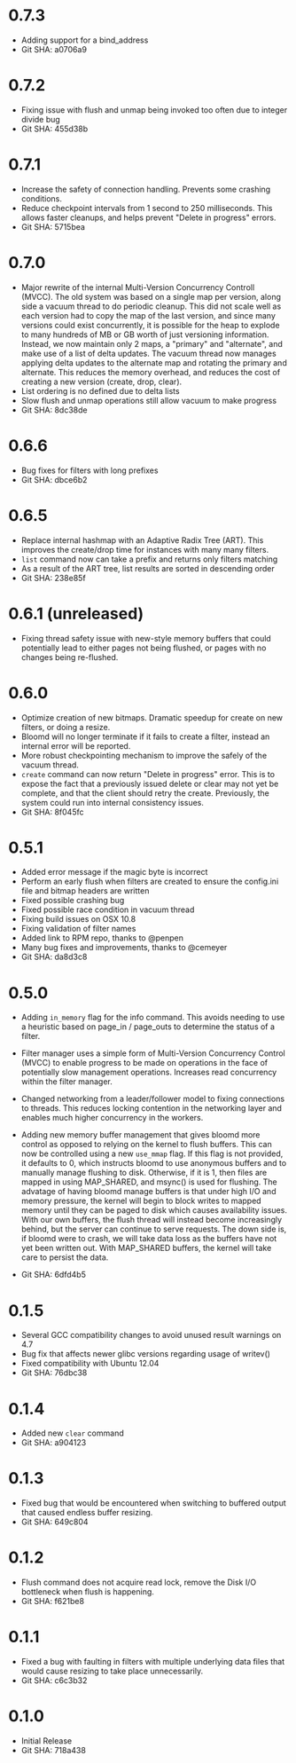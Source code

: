# 0.7.3

  * Adding support for a bind\_address
  * Git SHA: a0706a9

# 0.7.2

  * Fixing issue with flush and unmap being invoked too often due
  to integer divide bug
  * Git SHA: 455d38b

# 0.7.1
  * Increase the safety of connection handling. Prevents some crashing
    conditions.
  * Reduce checkpoint intervals from 1 second to 250 milliseconds. This
    allows faster cleanups, and helps prevent "Delete in progress" errors.
  * Git SHA: 5715bea

# 0.7.0

  * Major rewrite of the internal Multi-Version Concurrency Controll (MVCC).
    The old system was based on a single map per version, along side a
    vacuum thread to do periodic cleanup. This did not scale well as each version
    had to copy the map of the last version, and since many versions could exist
    concurrently, it is possible for the heap to explode to many hundreds of MB or
    GB worth of just versioning information. Instead, we now maintain only 2 maps,
    a "primary" and "alternate", and make use of a list of delta updates. The vacuum
    thread now manages applying delta updates to the alternate map and rotating the
    primary and alternate. This reduces the memory overhead, and reduces the cost
    of creating a new version (create, drop, clear).
  * List ordering is no defined due to delta lists
  * Slow flush and unmap operations still allow vacuum to make progress
  * Git SHA: 8dc38de

# 0.6.6

  * Bug fixes for filters with long prefixes
  * Git SHA: dbce6b2

# 0.6.5

  * Replace internal hashmap with an Adaptive Radix Tree (ART). This
  improves the create/drop time for instances with many many filters.
  * `list` command now can take a prefix and returns only filters matching
  * As a result of the ART tree, list results are sorted in descending order
  * Git SHA: 238e85f

# 0.6.1 (unreleased)

  * Fixing thread safety issue with new-style memory buffers that
    could potentially lead to either pages not being flushed, or
    pages with no changes being re-flushed.

# 0.6.0

  * Optimize creation of new bitmaps. Dramatic speedup for create on
    new filters, or doing a resize.
  * Bloomd will no longer terminate if it fails to create a filter,
    instead an internal error will be reported.
  * More robust checkpointing mechanism to improve the safely of the
    vacuum thread.
  * `create` command can now return "Delete in progress" error. This
    is to expose the fact that a previously issued delete or clear may
    not yet be complete, and that the client should retry the create.
    Previously, the system could run into internal consistency issues.
  * Git SHA: 8f045fc

# 0.5.1

  * Added error message if the magic byte is incorrect
  * Perform an early flush when filters are created to ensure
    the config.ini file and bitmap headers are written
  * Fixed possible crashing bug
  * Fixed possible race condition in vacuum thread
  * Fixing build issues on OSX 10.8
  * Fixing validation of filter names
  * Added link to RPM repo, thanks to @penpen
  * Many bug fixes and improvements, thanks to @cemeyer
  * Git SHA: da8d3c8

# 0.5.0

  * Adding `in_memory` flag for the info command. This avoids needing to use
  a heuristic based on page_in / page_outs to determine the status of a filter.

  * Filter manager uses a simple form of Multi-Version Concurrency Control (MVCC)
  to enable progress to be made on operations in the face of potentially slow management
  operations. Increases read concurrency within the filter manager.

  * Changed networking from a leader/follower model to fixing connections to threads. This
  reduces locking contention in the networking layer and enables much higher concurrency
  in the workers.

  * Adding new memory buffer management that gives bloomd more control as opposed to
  relying on the kernel to flush buffers. This can now be controlled using a new `use_mmap`
  flag. If this flag is not provided, it defaults to 0, which instructs bloomd to use anonymous
  buffers and to manually manage flushing to disk. Otherwise, if it is 1, then files are mapped
  in using MAP_SHARED, and msync() is used for flushing. The advatage of having bloomd manage
  buffers is that under high I/O and memory pressure, the kernel will begin to block writes to
  mapped memory until they can be paged to disk which causes availability issues. With our own
  buffers, the flush thread will instead become increasingly behind, but the server can continue
  to serve requests. The down side is, if bloomd were to crash, we will take data loss as the
  buffers have not yet been written out. With MAP_SHARED buffers, the kernel will take care
  to persist the data.

  * Git SHA: 6dfd4b5

# 0.1.5

  * Several GCC compatibility changes to avoid unused result warnings on 4.7
  * Bug fix that affects newer glibc versions regarding usage of writev()
  * Fixed compatibility with Ubuntu 12.04
  * Git SHA: 76dbc38

# 0.1.4

  * Added new `clear` command
  * Git SHA: a904123

# 0.1.3

  * Fixed bug that would be encountered when switching to buffered
    output that caused endless buffer resizing.
  * Git SHA: 649c804

# 0.1.2

  * Flush command does not acquire read lock, remove the Disk I/O
    bottleneck when flush is happening.
  * Git SHA: f621be8

# 0.1.1

  * Fixed a bug with faulting in filters with multiple underlying data files
    that would cause resizing to take place unnecessarily.
  * Git SHA: c6c3b32

# 0.1.0

  * Initial Release
  * Git SHA: 718a438


